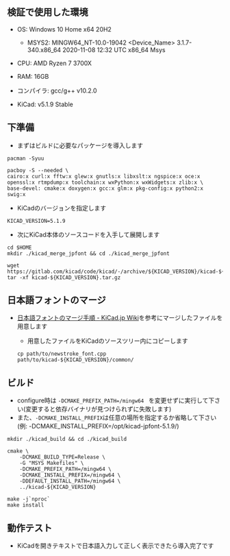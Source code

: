 ## 検証で使用した環境
 * OS: Windows 10 Home x64 20H2
   * MSYS2: MINGW64_NT-10.0-19042 <Device_Name> 3.1.7-340.x86_64 2020-11-08 12:32 UTC x86_64 Msys
 * CPU: AMD Ryzen 7 3700X
 * RAM: 16GB

* コンパイラ: gcc/g++ v10.2.0
* KiCad: v5.1.9 Stable

## 下準備
* まずはビルドに必要なパッケージを導入します

```terminal:
pacman -Syuu

pacboy -S --needed \
cairo:x curl:x fftw:x glew:x gnutls:x libxslt:x ngspice:x oce:x openssl:x rtmpdump:x toolchain:x wxPython:x wxWidgets:x zlib:x \
base-devel: cmake:x doxygen:x gcc:x glm:x pkg-config:x python2:x swig:x
```

<!--//
   * [公式ドキュメント](https://docs.kicad.org/doxygen/md_Documentation_development_compiling.html#build_windows)ではBoostのダウングレードを行うようになっていますが、そのままでもビルド出来たため今回は行っていません。しかし何らかの理由で下げなければならない場合は

```terminal:
pacman -Rdd mingw-w64-x86_64-gcc mingw-w64-x86_64-gcc-libs
pacman -U "https://repo.msys2.org/mingw/x86_64/mingw-w64-x86_64-gcc-libs-9.3.0-2-any.pkg.tar.xz" "https://repo.msys2.org/mingw/x86_64/mingw-w64-x86_64-gcc-9.3.0-2-any.pkg.tar.xz"
```
とします。
-->

   * KiCadのバージョンを指定します

   ```terminal:
   KICAD_VERSION=5.1.9
   ```

* 次にKiCad本体のソースコードを入手して展開します

```terminal:
cd $HOME
mkdir ./kicad_merge_jpfont && cd ./kicad_merge_jpfont

wget https://gitlab.com/kicad/code/kicad/-/archive/${KICAD_VERSION}/kicad-${KICAD_VERSION}.tar.gz
tar -xf kicad-${KICAD_VERSION}.tar.gz
```

## 日本語フォントのマージ
* [日本語フォントのマージ手順 - KiCad.jp Wiki](http://wiki.kicad.jp/%E6%97%A5%E6%9C%AC%E8%AA%9E%E3%83%95%E3%82%A9%E3%83%B3%E3%83%88%E3%81%AE%E3%83%9E%E3%83%BC%E3%82%B8%E6%89%8B%E9%A0%86#.E3.83.95.E3.82.A9.E3.83.B3.E3.83.88.E3.83.87.E3.83.BC.E3.82.BF.E3.81.AE.E3.83.9E.E3.83.BC.E3.82.B8.E4.BD.9C.E6.A5.AD)を参考にマージしたファイルを用意します
   * 用意したファイルをKiCadのソースツリー内にコピーします

   ```terminal:
   cp path/to/newstroke_font.cpp path/to/kicad-${KICAD_VERSION}/common/
   ```

## ビルド
* configure時は ```-DCMAKE_PREFIX_PATH=/mingw64 ``` を変更せずに実行して下さい(変更すると依存バイナリが見つけられずに失敗します)
 * また、```-DCMAKE_INSTALL_PREFIX```は任意の場所を指定するか省略して下さい (例: -DCMAKE_INSTALL_PREFIX=/opt/kicad-jpfont-5.1.9/)

```terminal:
mkdir ./kicad_build && cd ./kicad_build

cmake \
    -DCMAKE_BUILD_TYPE=Release \
    -G "MSYS Makefiles" \
    -DCMAKE_PREFIX_PATH=/mingw64 \
    -DCMAKE_INSTALL_PREFIX=/mingw64 \
    -DDEFAULT_INSTALL_PATH=/mingw64 \
    ../kicad-${KICAD_VERSION}

make -j`nproc`
make install
```

## 動作テスト
<!--//
* 完成したバイナリがあるディレクトリにDLL類をコピーします

```terminal:
cp \
/mingw64/bin/*wx*.dll \
/mingw64/bin/*glew*.dll \
/mingw64/bin/*jpeg*.dll \
/mingw64/bin/libcairo*.dll \
/mingw64/bin/*ssl*.dll \
/mingw64/bin/libgomp*.dll \
/mingw64/bin/libstd*.dll \
/mingw64/bin/libgcc*.dll \
/mingw64/bin/libwinpthread-1.dll \
/mingw64/bin/libboost*.dll \
/mingw64/bin/libeay32.dll \
/mingw64/bin/ssleay32.dll \
/mingw64/bin/libpng*.dll \
/mingw64/bin/libpixman*.dll \
/mingw64/bin/libfreetype*.dll \
/mingw64/bin/libfontconfig*.dll \
/mingw64/bin/libharfbuzz*.dll \
/mingw64/bin/libexpat*.dll \
/mingw64/bin/libbz2*.dll \
/mingw64/bin/libglib*.dll \
/mingw64/bin/libiconv*.dll \
/mingw64/bin/zlib*.dll \
/mingw64/bin/libintl*.dll \
/mingw64/bin/libtiff*.dll \
/mingw64/bin/liblzma*.dll \
/mingw64/bin/libpython*.dll \
/mingw64/bin/libxml*.dll \
/mingw64/bin/libxslt*.dll \
/mingw64/bin/libexslt*.dll \
/mingw64/bin/xsltproc.exe \
/mingw64/bin/libcurl*.dll \
/mingw64/bin/libidn*.dll \
/mingw64/bin/libssh*.dll \
/mingw64/bin/libbrotlicommon.dll \
/mingw64/bin/libbrotlidec.dll \
/mingw64/bin/librtmp*.dll \
/mingw64/bin/libgnutls*.dll \
/mingw64/bin/libhogweed*.dll \
/mingw64/bin/libnettle*.dll \
/mingw64/bin/libtasn*.dll \
/mingw64/bin/libp11-kit*.dll \
/mingw64/bin/libgmp*.dll \
/mingw64/bin/libffi*.dll \
/mingw64/bin/libFWOSPlugin.dll \
/mingw64/bin/libPTKernel.dll \
/mingw64/bin/libTK*.dll \
/mingw64/bin/libgraphite2.dll \
/mingw64/bin/libicu*.dll \
/mingw64/bin/libpcre*.dll \
/mingw64/bin/libngspice-0.dll \
/mingw64/bin/libfftw*.dll \
/mingw64/bin/libnghttp2*dll \
/mingw64/bin/libunistring-2.dll \
/mingw64/bin/libreadline7.dll \
/mingw64/bin/libtermcap-0.dll \
/mingw64/bin/libpsl-5.dll \
/mingw64/bin/libcrypto-1_1*.dll \
/mingw64/bin/libzstd.dll \
/mingw64/bin/libssp-0.dll \
/opt/kicad-jpfont-${KICAD_VERSION}/bin
```
-->

* KiCadを開きテキストで日本語入力して正しく表示できたら導入完了です
